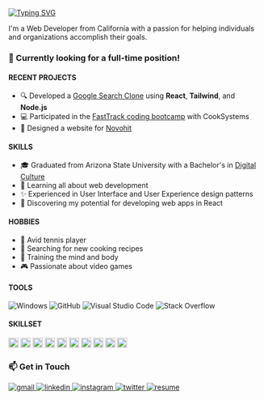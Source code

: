 <!-- Introduction -->
<section id="introduction">
  <a href="https://git.io/typing-svg">
    <img src="https://readme-typing-svg.herokuapp.com?font=JetBrains+Mono&size=28&duration=4000&color=4795FF&center=false&vCenter=true&width=500&height=50&lines=Hey+%F0%9F%91%8B%2C+I'm+Jake!;Frontend+Web+Developer;Experienced+UI%2FUX+Designer" alt="Typing SVG" />
  </a>
  <p>I'm a Web Developer from California with a passion for helping individuals and organizations accomplish their goals.</p>
  
  <h3><b>👔 Currently looking for a full-time position!</b></h3>

  <h4>RECENT PROJECTS</h4>
  <ul>
    <li>🔍 Developed a <a href="https://github.com/jamcmich/google-search-clone">Google Search Clone</a> using <b>React</b>, <b>Tailwind</b>, and <b>Node.js</b></li>
    <li>💻 Participated in the <a href="https://cooksys.com/programs/fasttrack/" target="_blank">FastTrack coding bootcamp</a> with CookSystems</li>
    <li>🎨 Designed a website for <a href="https://www.novohit.com/" target="_blank">Novohit</a></li>
  </ul>
  
  <h4>SKILLS</h4>
  <ul>
    <li>🎓 Graduated from Arizona State University with a Bachelor's in <a href="https://artsmediaengineering.asu.edu/degree-programs/digital-culture-ba">Digital Culture</a>
    <li>🌱 Learning all about web development</li>
    <li>✨ Experienced in User Interface and User Experience design patterns</li>
    <li>📐 Discovering my potential for developing web apps in React</li>
  </ul>
  
  <h4>HOBBIES</h4>
  <ul>
    <li>🎾 Avid tennis player</li>
    <li>🌿 Searching for new cooking recipes</li>
    <li>💪 Training the mind and body</li>
    <li>🎮 Passionate about video games</li>
  </ul>
<section/>

<!-- About -->
<h4>TOOLS</h4>

![Windows](https://img.shields.io/badge/Windows-0D47A1?style=for-the-badge&logo=windows&logoColor=white)
![GitHub](https://img.shields.io/badge/GitHub-100000?style=for-the-badge&logo=github&logoColor=white)
![Visual Studio Code](https://img.shields.io/badge/Visual_Studio_Code-007ACC?style=for-the-badge&logo=visualstudiocode&logoColor=white)
![Stack Overflow](https://img.shields.io/badge/Stack_Overflow-F58025?style=for-the-badge&logo=stackoverflow&logoColor=white)

<h4>SKILLSET</h4>
  
<img src="https://img.shields.io/badge/HTML5-E34F26?style=flat&logo=html5&logoColor=white&logoWidth=15" alt="HTML5" height='20px'>
<img src="https://img.shields.io/badge/CSS3-1572B6?style=flat&logo=css3&logoColor=white&logoWidth=15" alt="CSS3" height='20px'>
<img src="https://img.shields.io/badge/JavaScript-323330?style=flat&logo=javascript&logoColor=F7DF1E&logoWidth=15" alt="JavaScript" height='20px'>
<img src="https://img.shields.io/badge/jQuery-0769AD?style=flat&logo=jquery&logoColor=white&logoWidth=15" alt="jQuery" height='20px'>
<img src="https://img.shields.io/badge/React-20232A?style=flat&logo=react&logoColor=61DAFB&logoWidth=15" alt="React" height='20px'>
<img src="https://img.shields.io/badge/Redux-593D88?style=flat&logo=redux&logoColor=white&logoWidth=15" alt="Redux" height='20px'>
<img src="https://img.shields.io/badge/Tailwind-06B6D4?style=flat&logo=redux&logoColor=white&logoWidth=15" alt="Tailwind" height='20px'>
<img src="https://img.shields.io/badge/Express.js-404D59?style=flat&logo=expressjs&logoColor=white&logoWidth=15" alt="Express.js" height='20px'>
<img src="https://img.shields.io/badge/Node.js-43853D?style=flat&logo=node.js&logoColor=white&logoWidth=15" alt="Node.js" height='20px'>
<img src="https://img.shields.io/badge/npm-CB3837?style=flat&logo=node.js&logoColor=white&logoWidth=15" alt="npm" height='20px'>
  
<!-- Socials -->
<h1>📫 Get in Touch</h1>
  
<a href='mailto:jacobmcmichael@gmail.com?subject=Just%20Saw%20Your%20Amazing%20Background%20and%20Wanted%20to%20Reach%20Out%20😎' target='_blank' >
  <img src='https://img.shields.io/badge/Gmail-D14836?style=for-the-badge&logo=gmail&logoColor=white&labelColor=EA4335&color=white' alt='gmail' />
</a>

<a href='https://www.linkedin.com/in/jacobmcmichael/' target='_blank' >
  <img src='https://img.shields.io/badge/LinkedIn-D14836?style=for-the-badge&logo=linkedin&logoColor=white&labelColor=0A66C2&color=white' alt='linkedin' />
</a>

<a href='' target='_blank' >
  <img src='https://img.shields.io/badge/Instagram-D14836?style=for-the-badge&logo=instagram&logoColor=white&labelColor=E4405F&color=white' alt='instagram' />
</a>

<a href='' target='_blank' >
  <img src='https://img.shields.io/badge/Twitter-D14836?style=for-the-badge&logo=twitter&logoColor=white&labelColor=1DA1F2&color=white' alt='twitter' />
</a>

<a href='./assets/documents/resume.pdf' >
  <img src='https://img.shields.io/badge/Resume-D14836?style=for-the-badge&logo=libreoffice&logoColor=white&labelColor=18A303&color=white' alt='resume' />
</a>
